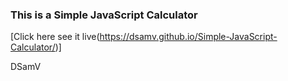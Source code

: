### This is a Simple JavaScript Calculator

[Click here see it live(https://dsamv.github.io/Simple-JavaScript-Calculator/)]

DSamV
